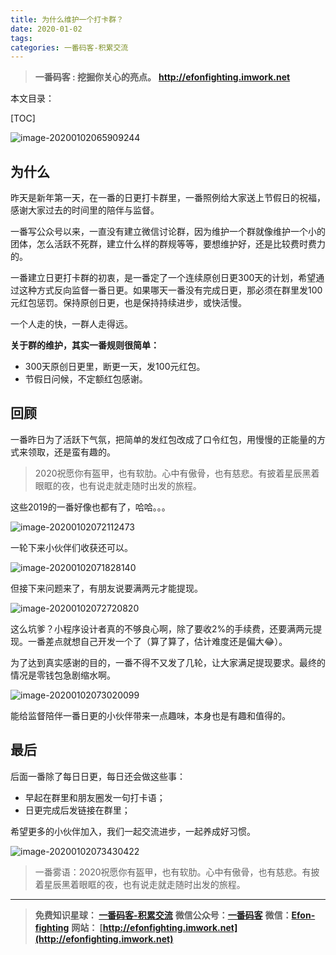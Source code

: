 ```yaml
---
title: 为什么维护一个打卡群？
date: 2020-01-02
tags: 
categories: 一番码客-积累交流
---
```


> **一番码客 : 挖掘你关心的亮点。**
> **http://efonfighting.imwork.net**

本文目录：

[TOC]

![image-20200102065909244](2020-01-02-为什么维护一个打卡群/image-20200102065909244.png)

<!--more-->

## 为什么

昨天是新年第一天，在一番的日更打卡群里，一番照例给大家送上节假日的祝福，感谢大家过去的时间里的陪伴与监督。

一番写公众号以来，一直没有建立微信讨论群，因为维护一个群就像维护一个小的团体，怎么活跃不死群，建立什么样的群规等等，要想维护好，还是比较费时费力的。

一番建立日更打卡群的初衷，是一番定了一个连续原创日更300天的计划，希望通过这种方式反向监督一番日更。如果哪天一番没有完成日更，那必须在群里发100元红包惩罚。保持原创日更，也是保持持续进步，或快活慢。

一个人走的快，一群人走得远。

**关于群的维护，其实一番规则很简单：**

* 300天原创日更里，断更一天，发100元红包。
* 节假日问候，不定额红包感谢。

## 回顾

一番昨日为了活跃下气氛，把简单的发红包改成了口令红包，用慢慢的正能量的方式来领取，还是蛮有趣的。

> 2020祝愿你有盔甲，也有软肋。心中有傲骨，也有慈悲。有披着星辰黑着眼眶的夜，也有说走就走随时出发的旅程。

这些2019的一番好像也都有了，哈哈。。。

![image-20200102072112473](2020-01-02-为什么维护一个打卡群/image-20200102072112473.png)

一轮下来小伙伴们收获还可以。

![image-20200102071828140](2020-01-02-为什么维护一个打卡群/image-20200102071828140.png)

但接下来问题来了，有朋友说要满两元才能提现。

![image-20200102072720820](2020-01-02-为什么维护一个打卡群/image-20200102072720820.png)

这么坑爹？小程序设计者真的不够良心啊，除了要收2%的手续费，还要满两元提现。一番差点就想自己开发一个了（算了算了，估计难度还是偏大😂）。

为了达到真实感谢的目的，一番不得不又发了几轮，让大家满足提现要求。最终的情况是零钱包急剧缩水啊。

![image-20200102073020099](2020-01-02-为什么维护一个打卡群/image-20200102073020099.png)

能给监督陪伴一番日更的小伙伴带来一点趣味，本身也是有趣和值得的。

## 最后

后面一番除了每日日更，每日还会做这些事：

* 早起在群里和朋友圈发一句打卡语；
* 日更完成后发链接在群里；

希望更多的小伙伴加入，我们一起交流进步，一起养成好习惯。

![image-20200102073430422](2020-01-02-为什么维护一个打卡群/image-20200102073430422.png)

> 一番雾语：2020祝愿你有盔甲，也有软肋。心中有傲骨，也有慈悲。有披着星辰黑着眼眶的夜，也有说走就走随时出发的旅程。

------

> **免费知识星球： [一番码客-积累交流](http://efonfighting.imwork.net/efonmark-blog/%E7%AE%80%E4%BB%8B/zhishixingqiu1.png)**
> **微信公众号：[一番码客](http://efonfighting.imwork.net/efonmark-blog/%E7%AE%80%E4%BB%8B/guanzhu_1.jpg)**
> **微信：[Efon-fighting](http://efonfighting.imwork.net/efonmark-blog/%E7%AE%80%E4%BB%8B/weixin.jpg)**
> **网站： [http://efonfighting.imwork.net](http://efonfighting.imwork.net)**
